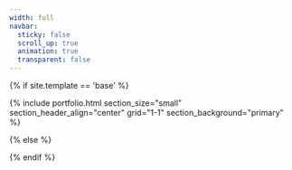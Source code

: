 ```yaml
---
width: full
navbar:
  sticky: false
  scroll_up: true
  animation: true
  transparent: false
---
```


[comment]: # (This actually is the most platform independent comment)

{% if site.template == 'base' %}

  {% include portfolio.html 
    section_size="small"
    section_header_align="center"
    grid="1-1"
    section_background="primary"
  %}
  
{% else %}


{% endif %}